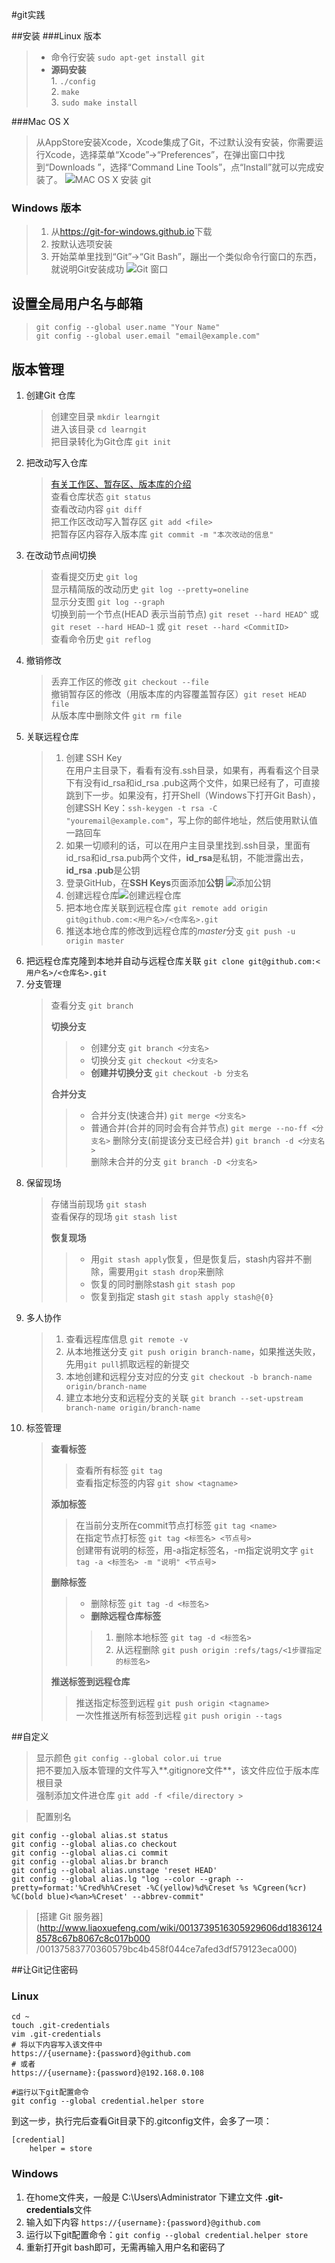 #git实践

##安装
###Linux 版本
> * 命令行安装 `sudo apt-get install git`
> * **源码安装**<br/>
        1. `./config`<br/>
        2. `make`<br/>
        3. `sudo make install`<br/>

###Mac OS X
> 从AppStore安装Xcode，Xcode集成了Git，不过默认没有安装，你需要运行Xcode，选择菜单“Xcode”->“Preferences”，在弹出窗口中找到“Downloads
”，选择“Command Line Tools”，点“Install”就可以完成安装了。
![MAC OS X 安装 git](http://www.liaoxuefeng.com/files/attachments/001384907061183ba2a452af9de4a8a8640339239bc3e5e000/0)

### Windows 版本
> 1. 从<https://git-for-windows.github.io>下载
> 2. 按默认选项安装
> 3. 开始菜单里找到“Git”->“Git Bash”，蹦出一个类似命令行窗口的东西，就说明Git安装成功
     ![Git 窗口](http://www.liaoxuefeng.com/files/attachments/001384907073134ef6feff559cf4ce3a2c5c588d2831c0a000/0)

## 设置全局用户名与邮箱
> `git config --global user.name "Your Name"`<br>
   `git config --global user.email "email@example.com"`<br/>

## 版本管理
1.  创建Git 仓库
    > 创建空目录 `mkdir learngit`<br/>
      进入该目录 `cd learngit`<br/>
      把目录转化为Git仓库 `git init`<br/>
2.  把改动写入仓库
    > [有关工作区、暂存区、版本库的介绍](http://www.worldhello.net/2010/11/30/2166.html)<br/>
      查看仓库状态 `git status`<br/>
      查看改动内容 `git diff`<br/>
      把工作区改动写入暂存区 `git add <file>`<br/>
      把暂存区内容存入版本库 `git commit -m "本次改动的信息"`<br/>
3.  在改动节点间切换
    > 查看提交历史 `git log`<br/>
      显示精简版的改动历史 `git log --pretty=oneline`<br/>
      显示分支图 `git log --graph`<br/>
      切换到前一个节点(HEAD 表示当前节点) `git reset --hard HEAD^` 或 `git reset --hard HEAD~1` 或 `git reset
--hard <CommitID>`<br/>
      查看命令历史 `git reflog`
4. 撤销修改
    > 丢弃工作区的修改 `git checkout --file`<br/>
       撤销暂存区的修改（用版本库的内容覆盖暂存区）`git reset HEAD file`<br/>
       从版本库中删除文件 `git rm file`<br/>
5. 关联远程仓库
    > 1. 创建 SSH Key<br/>
          在用户主目录下，看看有没有.ssh目录，如果有，再看看这个目录下有没有id_rsa和id_rsa
         .pub这两个文件，如果已经有了，可直接跳到下一步。如果没有，打开Shell（Windows下打开Git Bash），创建SSH Key：`ssh-keygen -t rsa -C
          "youremail@example.com"`，写上你的邮件地址，然后使用默认值一路回车<br/>
    > 2. 如果一切顺利的话，可以在用户主目录里找到.ssh目录，里面有id_rsa和id_rsa.pub两个文件，**id_rsa**是私钥，不能泄露出去，**id_rsa
        .pub**是公钥
    > 3. 登录GitHub，在**SSH Keys**页面添加**公钥**
          ![添加公钥](http://www.liaoxuefeng.com/files/attachments/001384908342205cc1234dfe1b541ff88b90b44b30360da000/0)
    > 4. 创建远程仓库![创建远程仓库](http://www.liaoxuefeng.com/files/attachments/0013849084639042e9b7d8d927140dba47c13e76fe5f0d6000/0)
    > 5. 把本地仓库关联到远程仓库 `git remote add origin git@github.com:<用户名>/<仓库名>.git`
    > 6. 推送本地仓库的修改到远程仓库的*master*分支 `git push -u origin master`
6. 把远程仓库克隆到本地并自动与远程仓库关联 `git clone git@github.com:<用户名>/<仓库名>.git`
7. 分支管理
    > 查看分支 `git branch`<br/>
    >
    > **切换分支**
    > > * 创建分支 `git branch <分支名>`<br/>
    > > * 切换分支 `git checkout <分支名>`<br/>
    > > * **创建并切换分支** `git checkout -b 分支名`
    >
    > **合并分支**
    > > * 合并分支(快速合并) `git merge <分支名>`<br/>
    > > * 普通合并(合并的同时会有合并节点) `git merge --no-ff <分支名>`
        删除分支(前提该分支已经合并) `git branch -d <分支名>`<br/>
        删除未合并的分支 `git branch -D <分支名>`<br/>
8. 保留现场
    > 存储当前现场 `git stash`<br/>
      查看保存的现场 `git stash list`<br/>
    >
    > **恢复现场**
    > > * 用`git stash apply`恢复，但是恢复后，stash内容并不删除，需要用`git stash drop`来删除
    > > * 恢复的同时删除stash `git stash pop`
    > > * 恢复到指定 stash `git stash apply stash@{0}`
9. 多人协作
    > 1. 查看远程库信息 `git remote -v`<br/>
    > 2. 从本地推送分支 `git push origin branch-name`，如果推送失败，先用`git pull`抓取远程的新提交
    > 3. 本地创建和远程分支对应的分支 `git checkout -b branch-name origin/branch-name`
    > 4. 建立本地分支和远程分支的关联 `git branch --set-upstream branch-name origin/branch-name`
10. 标签管理
    >
    > **查看标签**
    > > 查看所有标签 `git tag`<br/>
        查看指定标签的内容 `git show <tagname>`<br/>
    >
    > **添加标签**
    > > 在当前分支所在commit节点打标签 `git tag <name>`<br/>
        在指定节点打标签 `git tag <标签名> <节点号>`<br/>
        创建带有说明的标签，用-a指定标签名，-m指定说明文字 `git tag -a <标签名> -m "说明" <节点号>`<br/>
    >
    > **删除标签**
    > > * 删除标签 `git tag -d <标签名>`<br/>
    > > * **删除远程仓库标签**<br/>
    > > > 1. 删除本地标签 `git tag -d <标签名>`
    > > > 2. 从远程删除 `git push origin :refs/tags/<1步骤指定的标签名>`
    >
    > **推送标签到远程仓库**
    > > 推送指定标签到远程 `git push origin <tagname>`<br/>
        一次性推送所有标签到远程  `git push origin --tags`<br/>

##自定义
> 显示颜色 `git config --global color.ui true`<br/>
  把不要加入版本管理的文件写入**.gitignore文件**，该文件应位于版本库根目录<br/>
  强制添加文件进仓库 `git add -f <file/directory >`

> 配置别名
```
git config --global alias.st status
git config --global alias.co checkout
git config --global alias.ci commit
git config --global alias.br branch
git config --global alias.unstage 'reset HEAD'
git config --global alias.lg "log --color --graph --pretty=format:'%Cred%h%Creset -%C(yellow)%d%Creset %s %Cgreen(%cr) %C(bold blue)<%an>%Creset' --abbrev-commit"
```

> [搭建 Git 服务器](http://www.liaoxuefeng.com/wiki/0013739516305929606dd18361248578c67b8067c8c017b000
/00137583770360579bc4b458f044ce7afed3df579123eca000)

##让Git记住密码

### Linux
```
cd ~
touch .git-credentials
vim .git-credentials
# 将以下内容写入该文件中
https://{username}:{password}@github.com
# 或者
https://{username}:{password}@192.168.0.108

#运行以下git配置命令
git config --global credential.helper store
```
到这一步，执行完后查看Git目录下的.gitconfig文件，会多了一项：
```
[credential]
    helper = store
```
### Windows
1. 在home文件夹，一般是 C:\Users\Administrator 下建立文件 **.git-credentials**文件
2. 输入如下内容 `https://{username}:{password}@github.com`
3. 运行以下git配置命令：`git config --global credential.helper store`
4. 重新打开git bash即可，无需再输入用户名和密码了
